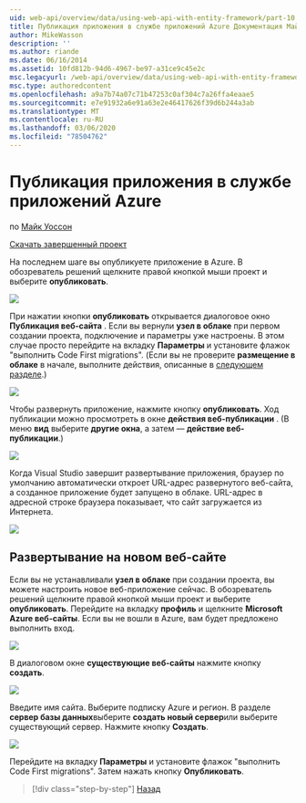 ```yaml
---
uid: web-api/overview/data/using-web-api-with-entity-framework/part-10
title: Публикация приложения в службе приложений Azure Документация Майкрософт
author: MikeWasson
description: ''
ms.author: riande
ms.date: 06/16/2014
ms.assetid: 10fd812b-94d6-4967-be97-a31ce9c45e2c
msc.legacyurl: /web-api/overview/data/using-web-api-with-entity-framework/part-10
msc.type: authoredcontent
ms.openlocfilehash: a9a7b74a07c71b47253c0af304c7a26ffa4eaae5
ms.sourcegitcommit: e7e91932a6e91a63e2e46417626f39d6b244a3ab
ms.translationtype: MT
ms.contentlocale: ru-RU
ms.lasthandoff: 03/06/2020
ms.locfileid: "78504762"
---
```

# <a name="publish-the-app-to-azure-azure-app-service"></a>Публикация приложения в службе приложений Azure

по [Майк Уоссон](https://github.com/MikeWasson)

[Скачать завершенный проект](https://github.com/MikeWasson/BookService)

На последнем шаге вы опубликуете приложение в Azure. В обозреватель решений щелкните правой кнопкой мыши проект и выберите **опубликовать**.

![](part-10/_static/image1.png)

При нажатии кнопки **опубликовать** открывается диалоговое окно **Публикация веб-сайта** . Если вы вернули **узел в облаке** при первом создании проекта, подключение и параметры уже настроены. В этом случае просто перейдите на вкладку **Параметры** и установите флажок &quot;выполнить Code First migrations&quot;. (Если вы не проверите **размещение в облаке** в начале, выполните действия, описанные в [следующем разделе](#new-website).)

[![](part-10/_static/image3.png)](part-10/_static/image2.png)

Чтобы развернуть приложение, нажмите кнопку **опубликовать**. Ход публикации можно просмотреть в окне **действия веб-публикации** . (В меню **вид** выберите **другие окна**, а затем — **действие веб-публикации**.)

![](part-10/_static/image4.png)

Когда Visual Studio завершит развертывание приложения, браузер по умолчанию автоматически откроет URL-адрес развернутого веб-сайта, а созданное приложение будет запущено в облаке. URL-адрес в адресной строке браузера показывает, что сайт загружается из Интернета.

[![](part-10/_static/image6.png)](part-10/_static/image5.png)

<a id="new-website"></a>
## <a name="deploying-to-a-new-website"></a>Развертывание на новом веб-сайте

Если вы не устанавливали **узел в облаке** при создании проекта, вы можете настроить новое веб-приложение сейчас. В обозреватель решений щелкните правой кнопкой мыши проект и выберите **опубликовать**. Перейдите на вкладку **профиль** и щелкните **Microsoft Azure веб-сайты**. Если вы не вошли в Azure, вам будет предложено выполнить вход.

[![](part-10/_static/image8.png)](part-10/_static/image7.png)

В диалоговом окне **существующие веб-сайты** нажмите кнопку **создать**.

![](part-10/_static/image9.png)

Введите имя сайта. Выберите подписку Azure и регион. В разделе **сервер базы данных**выберите **создать новый сервер**или выберите существующий сервер. Нажмите кнопку **Создать**.

[![](part-10/_static/image11.png)](part-10/_static/image10.png)

Перейдите на вкладку **Параметры** и установите флажок &quot;выполнить Code First migrations&quot;. Затем нажать кнопку **Опубликовать**.

> [!div class="step-by-step"]
> [Назад](part-9.md)
